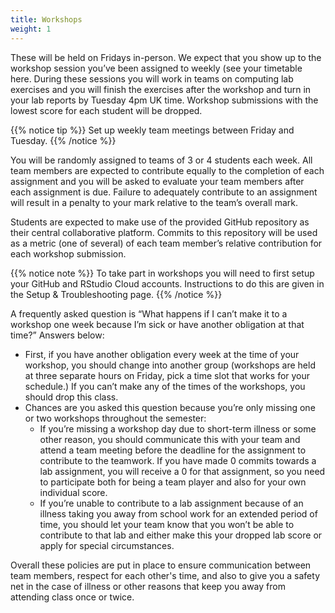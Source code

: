 ```yaml
---
title: Workshops
weight: 1
---
```


These will be held on Fridays in-person. We expect that you show up to the workshop session you’ve been assigned to weekly (see your timetable <a id="timetable">here</a>. During these sessions you will work in teams on computing lab exercises and you will finish the exercises after the workshop and turn in your lab reports by Tuesday 4pm UK time. Workshop submissions with the lowest score for each student will be dropped. 

{{% notice tip %}}
Set up weekly team meetings between Friday and Tuesday.
{{% /notice %}}

You will be randomly assigned to teams of 3 or 4 students each week. All team members are expected to contribute equally to the completion of each assignment and you will be asked to evaluate your team members after each assignment is due. Failure to adequately contribute to an assignment will result in a penalty to your mark relative to the team’s overall mark.

Students are expected to make use of the provided GitHub repository as their central collaborative platform. Commits to this repository will be used as a metric (one of several) of each team member’s relative contribution for each workshop submission.

{{% notice note %}}
To take part in workshops you will need to first setup your GitHub and RStudio Cloud accounts. Instructions to do this are given in the <a id="troubleshoot">Setup & Troubleshooting</a> page.
{{% /notice %}}

A frequently asked question is “What happens if I can’t make it to a workshop one week because I’m sick or have another obligation at that time?” Answers below:

- First, if you have another obligation every week at the time of your workshop, you should change into another group (workshops are held at three separate hours on Friday, pick a time slot that works for your schedule.) If you can’t make any of the times of the workshops, you should drop this class.
- Chances are you asked this question because you’re only missing one or two workshops throughout the semester:
  - If you’re missing a workshop day due to short-term illness or some other reason, you should communicate this with your team and attend a team meeting before the deadline for the assignment to contribute to the teamwork. If you have made 0 commits towards a lab assignment, you will receive a 0 for that assignment, so you need to participate both for being a team player and also for your own individual score.
  - If you’re unable to contribute to a lab assignment because of an illness taking you away from school work for an extended period of time, you should let your team know that you won’t be able to contribute to that lab and either make this your dropped lab score or apply for special circumstances.
  
Overall these policies are put in place to ensure communication between team members, respect for each other's time, and also to give you a safety net in the case of illness or other reasons that keep you away from attending class once or twice.